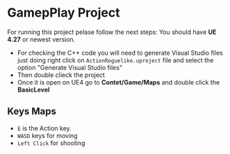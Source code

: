 # GamepPlay Project
For running this project pelase follow the next steps: You should have **UE 4.27** or newest version.
- For checking the C++ code you will need to generate Visual Studio files just doing right click on `ActionRoguelike.uproject` file and select the option "Generate Visual Studio files"
- Then double clieck the project
- Once it is open on UE4 go to **Contet/Game/Maps** and double click the **BasicLevel**

## Keys Maps
- `E` is the Action key.
- `WASD` keys for moving
- `Left Click` for shooting
